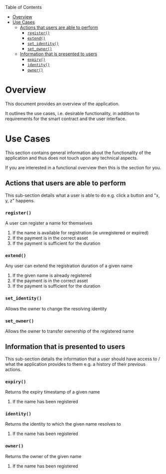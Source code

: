 Table of Contents
- [Overview](#overview)
- [Use Cases](#use-cases)
  - [Actions that users are able to perform](#actions-that-users-are-able-to-perform)
    - [`register()`](#register)
    - [`extend()`](#extend)
    - [`set_identity()`](#set_identity)
    - [`set_owner()`](#set_owner)
  - [Information that is presented to users](#information-that-is-presented-to-users)
    - [`expiry()`](#expiry)
    - [`identity()`](#identity)
    - [`owner()`](#owner)

# Overview

This document provides an overview of the application.

It outlines the use cases, i.e. desirable functionality, in addition to requirements for the smart contract and the user interface.

# Use Cases

This section contains general information about the functionality of the application and thus does not touch upon any technical aspects.

If you are interested in a functional overview then this is the section for you.

## Actions that users are able to perform

This sub-section details what a user is able to do e.g. click a button and "x, y, z" happens.

### `register()`

A user can register a name for themselves

1. If the name is available for registration (ie unregistered or expired)
2. If the payment is in the correct asset
3. If the payment is sufficient for the duration

### `extend()`

Any user can extend the registration duration of a given name

1. If the given name is already registered
2. If the payment is in the correct asset
3. If the payment is sufficient for the duration

### `set_identity()`

Allows the owner to change the resolving identity

### `set_owner()`

Allows the owner to transfer ownership of the registered name

## Information that is presented to users

This sub-section details the information that a user should have access to / what the application provides to them e.g. a history of their previous actions.

### `expiry()`

Returns the expiry timestamp of a given name

1. If the name has been registered

### `identity()`

Returns the identity to which the given name resolves to

1. If the name has been registered

### `owner()`

Returns the owner of the given name

1. If the name has been registered